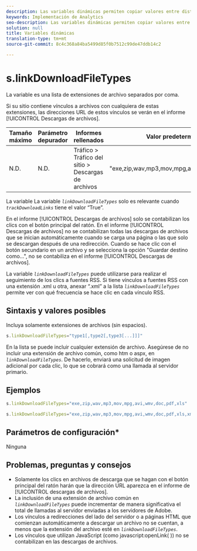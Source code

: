 ```yaml
---
description: Las variables dinámicas permiten copiar valores entre distintas variables sin necesidad de escribir varias veces los valores completos en las solicitudes de imagen del sitio.
keywords: Implementación de Analytics
seo-description: Las variables dinámicas permiten copiar valores entre distintas variables sin necesidad de escribir varias veces los valores completos en las solicitudes de imagen del sitio.
solution: null
title: Variables dinámicas
translation-type: tm+mt
source-git-commit: 8c4c368a84ba5499d85f0b7512c99de47ddb14c2

---
```



# s.linkDownloadFileTypes

La variable es una lista de extensiones de archivo separados por coma.

Si su sitio contiene vínculos a archivos con cualquiera de estas extensiones, las direcciones URL de estos vínculos se verán en el informe [!UICONTROL Descargas de archivos].

| Tamaño máximo | Parámetro depurador | Informes rellenados | Valor predeterminado |
|--- |--- |--- |--- |
| N.D. | N.D. | Tráfico &gt; Tráfico del sitio &gt; Descargas de archivos | "exe,zip,wav,mp3,mov,mpg,avi,wmv,doc,pdf,xls" |

La variable La variable *`linkDownloadFileTypes`* solo es relevante cuando *`trackDownloadLinks`* tiene el valor “True”.

En el informe [!UICONTROL Descargas de archivos] solo se contabilizan los clics con el botón principal del ratón. En el informe [!UICONTROL Descargas de archivos] no se contabilizan todas las descargas de archivos que se inician automáticamente cuando se carga una página o las que solo se descargan después de una redirección. Cuando se hace clic con el botón secundario en un archivo y se selecciona la opción "Guardar destino como...", no se contabiliza en el informe [!UICONTROL Descargas de archivos].

La variable *`linkDownloadFileTypes`* puede utilizarse para realizar el seguimiento de los clics a fuentes RSS. Si tiene vínculos a fuentes RSS con una extensión .xml u otra, anexar “.xml” a la lista *`linkDownloadFileTypes`* permite ver con qué frecuencia se hace clic en cada vínculo RSS.

## Sintaxis y valores posibles

Incluya solamente extensiones de archivos (sin espacios).

```js
s.linkDownloadFileTypes="type1[,type2[,type3[...]]]"
```

En la lista se puede incluir cualquier extensión de archivo. Asegúrese de no incluir una extensión de archivo común, como htm o aspx, en *`linkDownloadFileTypes`*. De hacerlo, enviará una solicitud de imagen adicional por cada clic, lo que se cobrará como una llamada al servidor primario.

## Ejemplos

```js
s.linkDownloadFileTypes="exe,zip,wav,mp3,mov,mpg,avi,wmv,doc,pdf,xls"
```

```js
s.linkDownloadFileTypes="exe,zip,wav,mp3,mov,mpg,avi,wmv,doc,pdf,xls,xml"
```

## Parámetros de configuración*

Ninguna

## Problemas, preguntas y consejos

* Solamente los clics en archivos de descarga que se hagan con el botón principal del ratón harán que la dirección URL aparezca en el informe de [!UICONTROL descargas de archivos].
* La inclusión de una extensión de archivo común en *`linkDownloadFileTypes`* puede incrementar de manera significativa el total de llamadas al servidor enviadas a los servidores de Adobe.
* Los vínculos a redirecciones del lado del servidor o a páginas HTML que comienzan automáticamente a descargar un archivo no se cuentan, a menos que la extensión del archivo esté en *`linkDownloadFileTypes`*.
* Los vínculos que utilizan JavaScript (como javascript:openLink( )) no se contabilizan en las descargas de archivos.
